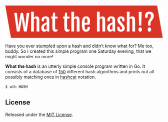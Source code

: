 ![What the hash!?](assets/logo.png)

Have you ever stumpled upon a hash and didn't know what for? Me too, buddy. So I created this simple program one Saturday evening, that we might wonder no more!

**What the hash** is an utterly simple console program written in Go. It consists of a database of [150](https://github.com/s0md3v/Bolt/blob/master/db/hashes.json) different hash algorithms and prints out all possibly matching ones in [hashcat](https://hashcat.net/hashcat/) notation. 

```sh
$ wth HASH
```

## License
Released under the [MIT License](LICENSE).